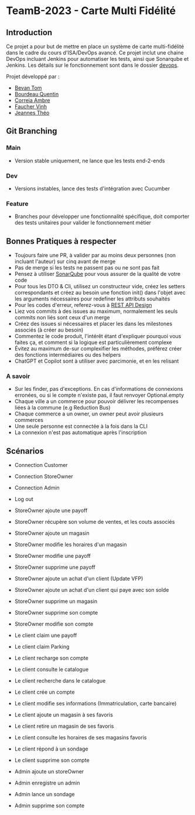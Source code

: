 TeamB-2023 - Carte Multi Fidélité
===

## Introduction

Ce projet a pour but de mettre en place un système de carte multi-fidélité dans le cadre du cours d'ISA/DevOps avancé.
Ce projet inclut une chaine DevOps incluant Jenkins pour automatiser les tests, ainsi que Sonarqube et Jenkins.
Les détails sur le fonctionnement sont dans le dossier [devops](devops).

Projet développé par :

+ [Bevan Tom](https://github.com/TomBevanIUT)
+ [Bourdeau Quentin](https://github.com/QuentinBourdeau)
+ [Correia Ambre](https://github.com/AmbreCorreia)
+ [Faucher Vinh](https://github.com/Supervinh)
+ [Jeannes Théo](https://github.com/JeannesTheo)

## Git Branching

### Main

* Version stable uniquement, ne lance que les tests end-2-ends

### Dev

* Versions instables, lance des tests d'intégration avec Cucumber

### Feature

* Branches pour développer une fonctionnalité spécifique, doit comporter des tests unitaires pour valider le
  fonctionnement métier

## Bonnes Pratiques à respecter

* Toujours faire une PR, à valider par au moins deux personnes (non incluant l'auteur) sur cinq avant de merge
* Pas de merge si les tests ne passent pas ou ne sont pas fait
* Pensez à utiliser [SonarQube](http://vmpx02.polytech.unice.fr:8001/) pour vous assurer de la qualité de votre code
* Pour tous les DTO & Cli, utilisez un constructeur vide, créez les setters correspondants et créez au besoin une
  fonction init() dans l'objet avec les arguments nécessaires pour redefiner les attributs souhaités
* Pour les codes d'erreur, referez-vous
  à [REST API Design](https://drive.google.com/file/d/1Vv8m1Sub5WFFe2O1NEZPyP88C0muBpUY/view)
* Liez vos commits à des issues au maximum, normalement les seuls commits non liés sont ceux d'un merge
* Créez des issues si nécessaires et placer les dans les milestones associés (à créer au besoin)
* Commentez le code produit, l'intérêt étant d'expliquer pourquoi vous faites ça, et comment si la logique est
  particulièrement complexe
* Évitez au maximum de-sur complexifier les méthodes, préférez créer des fonctions intermédiaires ou des helpers
* ChatGPT et Copilot sont à utiliser avec parcimonie, et en les relisant

### A savoir

* Sur les finder, pas d'exceptions. En cas d'informations de connexions erronées, ou si le compte n'existe pas, il faut
  renvoyer Optional.empty
* Chaque ville a un commerce pour pouvoir délivrer les recompenses liées à la commune (e.g Reduction Bus)
* Chaque commerce a un owner, un owner peut avoir plusieurs commerces
* Une seule personne est connectée à la fois dans la CLI
* La connexion n'est pas automatique après l'inscription

## Scénarios

+ Connection Customer
+ Connection StoreOwner
+ Connection Admin
+ Log out

+ StoreOwner ajoute une payoff
+ StoreOwner récupère son volume de ventes, et les couts associés
+ StoreOwner ajoute un magasin
+ StoreOwner modifie les horaires d'un magasin
+ StoreOwner modifie une payoff
+ StoreOwner supprime une payoff
+ StoreOwner ajoute un achat d'un client (Update VFP)
+ StoreOwner ajoute un achat d'un client qui paye avec son solde
+ StoreOwner supprime un magasin
+ StoreOwner supprime son compte
+ StoreOwner modifie son compte

+ Le client claim une payoff
+ Le client claim Parking
+ Le client recharge son compte
+ Le client consulte le catalogue
+ Le client recherche dans le catalogue
+ Le client crée un compte
+ Le client modifie ses informations (Immatriculation, carte bancaire)
+ Le client ajoute un magasin à ses favoris
+ Le client retire un magasin de ses favoris
+ Le client consulte les horaires de ses magasins favoris
+ Le client répond à un sondage
+ Le client supprime son compte

+ Admin ajoute un storeOwner
+ Admin enregistre un admin
+ Admin lance un sondage
+ Admin supprime son compte
